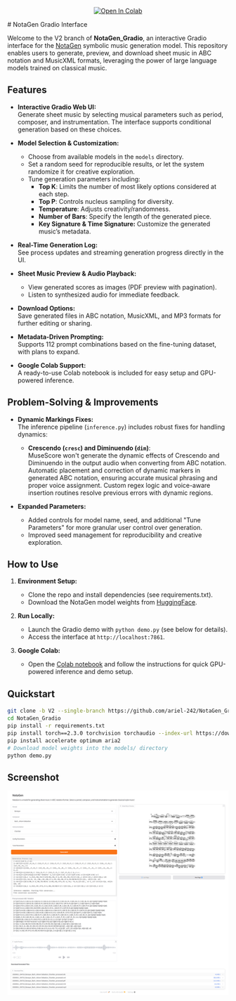 <p align="center">
<a href="https://colab.research.google.com/github/ariel-242/NotaGen_Gradio/blob/V2/NotaGen_Gradio.ipynb" target="_parent"><img src="https://colab.research.google.com/assets/colab-badge.svg" alt="Open In Colab"/></a>
</p>
# NotaGen Gradio Interface

Welcome to the V2 branch of **NotaGen_Gradio**, an interactive Gradio interface for the [NotaGen](https://github.com/ElectricAlexis/NotaGen)  symbolic music generation model. This repository enables users to generate, preview, and download sheet music in ABC notation and MusicXML formats, leveraging the power of large language models trained on classical music.

## Features

- **Interactive Gradio Web UI:**  
  Generate sheet music by selecting musical parameters such as period, composer, and instrumentation. The interface supports conditional generation based on these choices.

- **Model Selection & Customization:**  
  - Choose from available models in the `models` directory.
  - Set a random seed for reproducible results, or let the system randomize it for creative exploration.
  - Tune generation parameters including:
    - **Top K**: Limits the number of most likely options considered at each step.
    - **Top P**: Controls nucleus sampling for diversity.
    - **Temperature**: Adjusts creativity/randomness.
    - **Number of Bars**: Specify the length of the generated piece.
    - **Key Signature & Time Signature:** Customize the generated music’s metadata.

- **Real-Time Generation Log:**  
  See process updates and streaming generation progress directly in the UI.

- **Sheet Music Preview & Audio Playback:**  
  - View generated scores as images (PDF preview with pagination).
  - Listen to synthesized audio for immediate feedback.

- **Download Options:**  
  Save generated files in ABC notation, MusicXML, and MP3 formats for further editing or sharing.

- **Metadata-Driven Prompting:**  
  Supports 112 prompt combinations based on the fine-tuning dataset, with plans to expand.

- **Google Colab Support:**  
  A ready-to-use Colab notebook is included for easy setup and GPU-powered inference.

## Problem-Solving & Improvements

- **Dynamic Markings Fixes:**  
  The inference pipeline (`inference.py`) includes robust fixes for handling dynamics:
  - **Crescendo (`cresc`) and Diminuendo (`dim`)**:  
    MuseScore won't generate the dynamic effects of Crescendo and Diminuendo in the output audio when converting from ABC notation. Automatic placement and correction of dynamic markers in generated ABC notation, ensuring accurate musical phrasing and proper voice assignment. Custom regex logic and voice-aware insertion routines resolve previous errors with dynamic regions.

- **Expanded Parameters:**  
  - Added controls for model name, seed, and additional "Tune Parameters" for more granular user control over generation.
  - Improved seed management for reproducibility and creative exploration.

## How to Use

1. **Environment Setup:**  
   - Clone the repo and install dependencies (see requirements.txt).
   - Download the NotaGen model weights from [HuggingFace](https://huggingface.co/ElectricAlexis/NotaGen).

2. **Run Locally:**  
   - Launch the Gradio demo with `python demo.py` (see below for details).
   - Access the interface at `http://localhost:7861`.

3. **Google Colab:**  
   - Open the [Colab notebook](https://colab.research.google.com/github/ariel-242/NotaGen_Gradio/blob/V2/NotaGen_Gradio.ipynb) and follow the instructions for quick GPU-powered inference and demo setup.

## Quickstart

```bash
git clone -b V2 --single-branch https://github.com/ariel-242/NotaGen_Gradio.git
cd NotaGen_Gradio
pip install -r requirements.txt
pip install torch==2.3.0 torchvision torchaudio --index-url https://download.pytorch.org/whl/cu118
pip install accelerate optimum aria2
# Download model weights into the models/ directory
python demo.py
```

## Screenshot

<p align="center">
  <img src="illustration.png" alt="">
</p>
